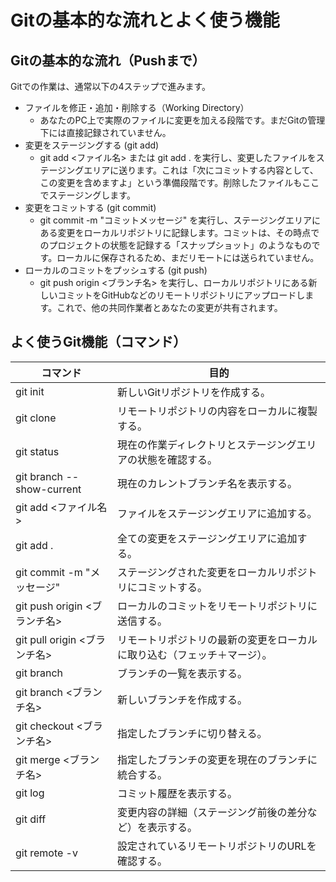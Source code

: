 # Gitの基本的な流れとよく使う機能
## Gitの基本的な流れ（Pushまで）
Gitでの作業は、通常以下の4ステップで進みます。
 * ファイルを修正・追加・削除する（Working Directory）
   * あなたのPC上で実際のファイルに変更を加える段階です。まだGitの管理下には直接記録されていません。
 * 変更をステージングする (git add)
   * git add <ファイル名> または git add . を実行し、変更したファイルをステージングエリアに送ります。これは「次にコミットする内容として、この変更を含めますよ」という準備段階です。削除したファイルもここでステージングします。
 * 変更をコミットする (git commit)
   * git commit -m "コミットメッセージ" を実行し、ステージングエリアにある変更をローカルリポジトリに記録します。コミットは、その時点でのプロジェクトの状態を記録する「スナップショット」のようなものです。ローカルに保存されるため、まだリモートには送られていません。
 * ローカルのコミットをプッシュする (git push)
   * git push origin <ブランチ名> を実行し、ローカルリポジトリにある新しいコミットをGitHubなどのリモートリポジトリにアップロードします。これで、他の共同作業者とあなたの変更が共有されます。

## よく使うGit機能（コマンド）

| コマンド | 目的 |
|---|---|
| git init | 新しいGitリポジトリを作成する。 |
| git clone <URL> | リモートリポジトリの内容をローカルに複製する。 |
| git status | 現在の作業ディレクトリとステージングエリアの状態を確認する。 |
| git branch --show-current | 現在のカレントブランチ名を表示する。 |
| git add <ファイル名> | ファイルをステージングエリアに追加する。 |
| git add . | 全ての変更をステージングエリアに追加する。 |
| git commit -m "メッセージ" | ステージングされた変更をローカルリポジトリにコミットする。 |
| git push origin <ブランチ名> | ローカルのコミットをリモートリポジトリに送信する。 |
| git pull origin <ブランチ名> | リモートリポジトリの最新の変更をローカルに取り込む（フェッチ＋マージ）。 |
| git branch | ブランチの一覧を表示する。 |
| git branch <ブランチ名> | 新しいブランチを作成する。 |
| git checkout <ブランチ名> | 指定したブランチに切り替える。 |
| git merge <ブランチ名> | 指定したブランチの変更を現在のブランチに統合する。 |
| git log | コミット履歴を表示する。 |
| git diff | 変更内容の詳細（ステージング前後の差分など）を表示する。 |
| git remote -v | 設定されているリモートリポジトリのURLを確認する。 |
